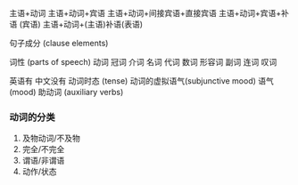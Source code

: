 
主语+动词
主语+动词+宾语
主语+动词+间接宾语+直接宾语
主语+动词+宾语+补语 (宾语)
主语+动词+(主语)补语(表语)


句子成分 (clause elements)

词性 (parts of speech)
动词
冠词
介词
名词
代词
数词
形容词
副词
连词
叹词

英语有 中文没有
动词时态 (tense)
动词的虚拟语气(subjunctive mood)
语气 (mood)
助动词 (auxiliary verbs)


### 动词的分类
1. 及物动词/不及物
2. 完全/不完全
3. 谓语/非谓语
4. 动作/状态